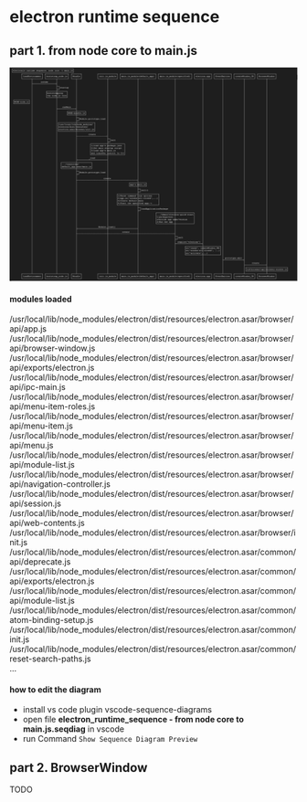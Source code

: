 # electron runtime sequence

## part 1. from node core to main.js  
![electron_runtime_sequence_1](electron_runtime_sequence_1.png)

#### modules loaded  
/usr/local/lib/node_modules/electron/dist/resources/electron.asar/browser/api/app.js  
/usr/local/lib/node_modules/electron/dist/resources/electron.asar/browser/api/browser-window.js  
/usr/local/lib/node_modules/electron/dist/resources/electron.asar/browser/api/exports/electron.js  
/usr/local/lib/node_modules/electron/dist/resources/electron.asar/browser/api/ipc-main.js  
/usr/local/lib/node_modules/electron/dist/resources/electron.asar/browser/api/menu-item-roles.js  
/usr/local/lib/node_modules/electron/dist/resources/electron.asar/browser/api/menu-item.js  
/usr/local/lib/node_modules/electron/dist/resources/electron.asar/browser/api/menu.js  
/usr/local/lib/node_modules/electron/dist/resources/electron.asar/browser/api/module-list.js  
/usr/local/lib/node_modules/electron/dist/resources/electron.asar/browser/api/navigation-controller.js  
/usr/local/lib/node_modules/electron/dist/resources/electron.asar/browser/api/session.js  
/usr/local/lib/node_modules/electron/dist/resources/electron.asar/browser/api/web-contents.js  
/usr/local/lib/node_modules/electron/dist/resources/electron.asar/browser/init.js  
/usr/local/lib/node_modules/electron/dist/resources/electron.asar/common/api/deprecate.js  
/usr/local/lib/node_modules/electron/dist/resources/electron.asar/common/api/exports/electron.js  
/usr/local/lib/node_modules/electron/dist/resources/electron.asar/common/api/module-list.js  
/usr/local/lib/node_modules/electron/dist/resources/electron.asar/common/atom-binding-setup.js  
/usr/local/lib/node_modules/electron/dist/resources/electron.asar/common/init.js  
/usr/local/lib/node_modules/electron/dist/resources/electron.asar/common/reset-search-paths.js  
...

#### how to edit the diagram
- install vs code plugin vscode-sequence-diagrams
- open file **electron_runtime_sequence - from node core to main.js.seqdiag** in vscode
- run Command `Show Sequence Diagram Preview`  

## part 2. BrowserWindow  
TODO